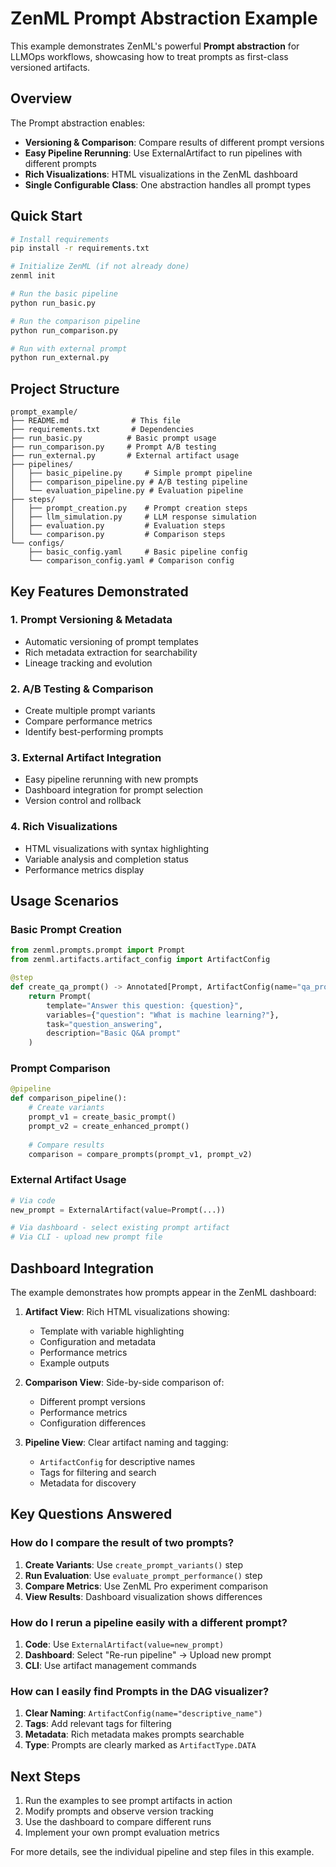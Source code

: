 # ZenML Prompt Abstraction Example

This example demonstrates ZenML's powerful **Prompt abstraction** for LLMOps workflows, showcasing how to treat prompts as first-class versioned artifacts.

## Overview

The Prompt abstraction enables:
- **Versioning & Comparison**: Compare results of different prompt versions
- **Easy Pipeline Rerunning**: Use ExternalArtifact to run pipelines with different prompts
- **Rich Visualizations**: HTML visualizations in the ZenML dashboard
- **Single Configurable Class**: One abstraction handles all prompt types

## Quick Start

```bash
# Install requirements
pip install -r requirements.txt

# Initialize ZenML (if not already done)
zenml init

# Run the basic pipeline
python run_basic.py

# Run the comparison pipeline
python run_comparison.py

# Run with external prompt
python run_external.py
```

## Project Structure

```
prompt_example/
├── README.md              # This file
├── requirements.txt       # Dependencies
├── run_basic.py          # Basic prompt usage
├── run_comparison.py     # Prompt A/B testing
├── run_external.py       # External artifact usage
├── pipelines/
│   ├── basic_pipeline.py     # Simple prompt pipeline
│   ├── comparison_pipeline.py # A/B testing pipeline
│   └── evaluation_pipeline.py # Evaluation pipeline
├── steps/
│   ├── prompt_creation.py    # Prompt creation steps
│   ├── llm_simulation.py     # LLM response simulation
│   ├── evaluation.py         # Evaluation steps
│   └── comparison.py         # Comparison steps
└── configs/
    ├── basic_config.yaml     # Basic pipeline config
    └── comparison_config.yaml # Comparison config
```

## Key Features Demonstrated

### 1. Prompt Versioning & Metadata
- Automatic versioning of prompt templates
- Rich metadata extraction for searchability
- Lineage tracking and evolution

### 2. A/B Testing & Comparison
- Create multiple prompt variants
- Compare performance metrics
- Identify best-performing prompts

### 3. External Artifact Integration
- Easy pipeline rerunning with new prompts
- Dashboard integration for prompt selection
- Version control and rollback

### 4. Rich Visualizations
- HTML visualizations with syntax highlighting
- Variable analysis and completion status
- Performance metrics display

## Usage Scenarios

### Basic Prompt Creation

```python
from zenml.prompts.prompt import Prompt
from zenml.artifacts.artifact_config import ArtifactConfig

@step
def create_qa_prompt() -> Annotated[Prompt, ArtifactConfig(name="qa_prompt_v1")]:
    return Prompt(
        template="Answer this question: {question}",
        variables={"question": "What is machine learning?"},
        task="question_answering",
        description="Basic Q&A prompt"
    )
```

### Prompt Comparison

```python
@pipeline
def comparison_pipeline():
    # Create variants
    prompt_v1 = create_basic_prompt()
    prompt_v2 = create_enhanced_prompt()
    
    # Compare results
    comparison = compare_prompts(prompt_v1, prompt_v2)
```

### External Artifact Usage

```python
# Via code
new_prompt = ExternalArtifact(value=Prompt(...))

# Via dashboard - select existing prompt artifact
# Via CLI - upload new prompt file
```

## Dashboard Integration

The example demonstrates how prompts appear in the ZenML dashboard:

1. **Artifact View**: Rich HTML visualizations showing:
   - Template with variable highlighting
   - Configuration and metadata
   - Performance metrics
   - Example outputs

2. **Comparison View**: Side-by-side comparison of:
   - Different prompt versions
   - Performance metrics
   - Configuration differences

3. **Pipeline View**: Clear artifact naming and tagging:
   - `ArtifactConfig` for descriptive names
   - Tags for filtering and search
   - Metadata for discovery

## Key Questions Answered

### How do I compare the result of two prompts?

1. **Create Variants**: Use `create_prompt_variants()` step
2. **Run Evaluation**: Use `evaluate_prompt_performance()` step  
3. **Compare Metrics**: Use ZenML Pro experiment comparison
4. **View Results**: Dashboard visualization shows differences

### How do I rerun a pipeline easily with a different prompt?

1. **Code**: Use `ExternalArtifact(value=new_prompt)`
2. **Dashboard**: Select "Re-run pipeline" → Upload new prompt
3. **CLI**: Use artifact management commands

### How can I easily find Prompts in the DAG visualizer?

1. **Clear Naming**: `ArtifactConfig(name="descriptive_name")`
2. **Tags**: Add relevant tags for filtering
3. **Metadata**: Rich metadata makes prompts searchable
4. **Type**: Prompts are clearly marked as `ArtifactType.DATA`

## Next Steps

1. Run the examples to see prompt artifacts in action
2. Modify prompts and observe version tracking
3. Use the dashboard to compare different runs
4. Implement your own prompt evaluation metrics

For more details, see the individual pipeline and step files in this example. 